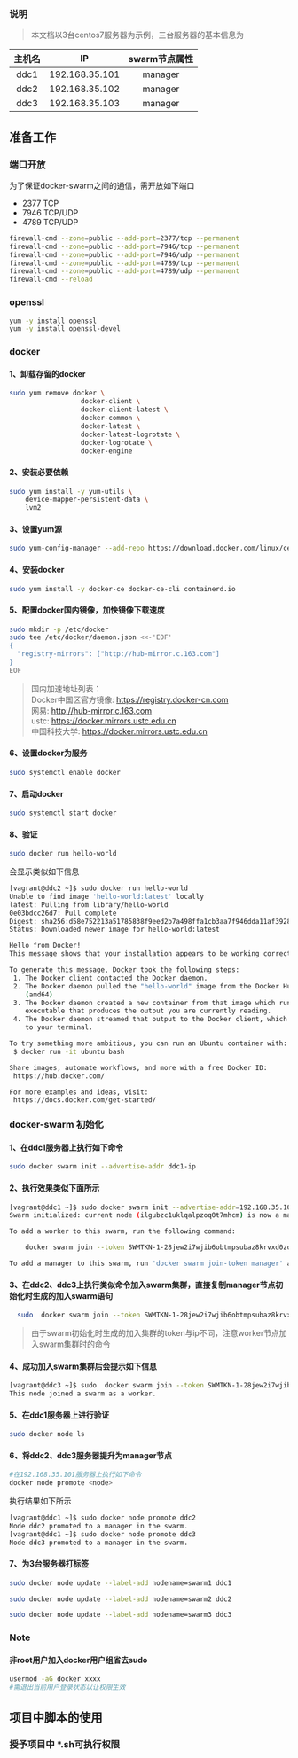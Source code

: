 ### 说明
> 本文档以3台centos7服务器为示例，三台服务器的基本信息为
           
  | 主机名 |  IP | swarm节点属性|
  | :-----: | :---: | :-----:|
  | ddc1  |  192.168.35.101 | manager |
  | ddc2  |  192.168.35.102 | manager   |
  | ddc3  |  192.168.35.103 | manager   |
## 准备工作
### 端口开放
为了保证docker-swarm之间的通信，需开放如下端口
- 2377 TCP 
- 7946 TCP/UDP 
- 4789 TCP/UDP
```bash
firewall-cmd --zone=public --add-port=2377/tcp --permanent
firewall-cmd --zone=public --add-port=7946/tcp --permanent
firewall-cmd --zone=public --add-port=7946/udp --permanent
firewall-cmd --zone=public --add-port=4789/tcp --permanent
firewall-cmd --zone=public --add-port=4789/udp --permanent
firewall-cmd --reload
```

### openssl
```bash
yum -y install openssl
yum -y install openssl-devel
```

### docker
#### 1、卸载存留的docker
```bash
sudo yum remove docker \
                  docker-client \
                  docker-client-latest \
                  docker-common \
                  docker-latest \
                  docker-latest-logrotate \
                  docker-logrotate \
                  docker-engine
```
#### 2、安装必要依赖
```bash
sudo yum install -y yum-utils \
    device-mapper-persistent-data \
    lvm2
```

#### 3、设置yum源
```bash
sudo yum-config-manager --add-repo https://download.docker.com/linux/centos/docker-ce.repo
```

#### 4、安装docker
```bash
sudo yum install -y docker-ce docker-ce-cli containerd.io
```
#### 5、配置docker国内镜像，加快镜像下载速度
```bash
sudo mkdir -p /etc/docker
sudo tee /etc/docker/daemon.json <<-'EOF'
{
  "registry-mirrors": ["http://hub-mirror.c.163.com"]
}
EOF
```
>国内加速地址列表：<br/>
> Docker中国区官方镜像:
> https://registry.docker-cn.com <br/>
> 网易:
> http://hub-mirror.c.163.com<br/>
> ustc:
> https://docker.mirrors.ustc.edu.cn<br/>
> 中国科技大学:
> https://docker.mirrors.ustc.edu.cn<br/>
 
  
#### 6、设置docker为服务
```bash
sudo systemctl enable docker
```

#### 7、启动docker
```bash
sudo systemctl start docker
```
#### 8、验证
```bash
sudo docker run hello-world
```
会显示类似如下信息
```bash
[vagrant@ddc2 ~]$ sudo docker run hello-world
Unable to find image 'hello-world:latest' locally
latest: Pulling from library/hello-world
0e03bdcc26d7: Pull complete
Digest: sha256:d58e752213a51785838f9eed2b7a498ffa1cb3aa7f946dda11af39286c3db9a9
Status: Downloaded newer image for hello-world:latest

Hello from Docker!
This message shows that your installation appears to be working correctly.

To generate this message, Docker took the following steps:
 1. The Docker client contacted the Docker daemon.
 2. The Docker daemon pulled the "hello-world" image from the Docker Hub.
    (amd64)
 3. The Docker daemon created a new container from that image which runs the
    executable that produces the output you are currently reading.
 4. The Docker daemon streamed that output to the Docker client, which sent it
    to your terminal.

To try something more ambitious, you can run an Ubuntu container with:
 $ docker run -it ubuntu bash

Share images, automate workflows, and more with a free Docker ID:
 https://hub.docker.com/

For more examples and ideas, visit:
 https://docs.docker.com/get-started/

```

### docker-swarm 初始化
#### 1、在ddc1服务器上执行如下命令
```bash
sudo docker swarm init --advertise-addr ddc1-ip
```

#### 2、执行效果类似下面所示
```bash
[vagrant@ddc1 ~]$ sudo docker swarm init --advertise-addr=192.168.35.101
Swarm initialized: current node (ilgubzc1uklqalpzoq0t7mhcm) is now a manager.

To add a worker to this swarm, run the following command:

    docker swarm join --token SWMTKN-1-28jew2i7wjib6obtmpsubaz8krvxd0zqj7g3bbaidwh7ni1s11-bud9m3xf5j73g8yibwyynm8d3 192.168.35.101:2377

To add a manager to this swarm, run 'docker swarm join-token manager' and follow the instructions.

```
#### 3、在ddc2、ddc3上执行类似命令加入swarm集群，直接复制manager节点初始化时生成的加入swarm语句
```bash
  sudo  docker swarm join --token SWMTKN-1-28jew2i7wjib6obtmpsubaz8krvxd0zqj7g3bbaidwh7ni1s11-bud9m3xf5j73g8yibwyynm8d3 192.168.35.101:2377
```
> 由于swarm初始化时生成的加入集群的token与ip不同，注意worker节点加入swarm集群时的命令

#### 4、成功加入swarm集群后会提示如下信息
```bash
[vagrant@ddc3 ~]$ sudo  docker swarm join --token SWMTKN-1-28jew2i7wjib6obtmpsubaz8krvxd0zqj7g3bbaidwh7ni1s11-bud9m3xf5j73g8yibwyynm8d3 192.168.35.101:2377
This node joined a swarm as a worker.
```
#### 5、在ddc1服务器上进行验证
```bash
sudo docker node ls
```

#### 6、将ddc2、ddc3服务器提升为manager节点
```bash
#在192.168.35.101服务器上执行如下命令
docker node promote <node>
```
执行结果如下所示
```bash
[vagrant@ddc1 ~]$ sudo docker node promote ddc2
Node ddc2 promoted to a manager in the swarm.
[vagrant@ddc1 ~]$ sudo docker node promote ddc3
Node ddc3 promoted to a manager in the swarm.
```

#### 7、为3台服务器打标签
```bash
sudo docker node update --label-add nodename=swarm1 ddc1

sudo docker node update --label-add nodename=swarm2 ddc2

sudo docker node update --label-add nodename=swarm3 ddc3
```


### Note
#### 非root用户加入docker用户组省去sudo
```bash
usermod -aG docker xxxx
#需退出当前用户登录状态以让权限生效
```


## 项目中脚本的使用
### 授予项目中 *.sh可执行权限
```bash

```
